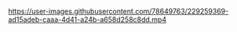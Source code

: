 

https://user-images.githubusercontent.com/78649763/229259369-ad15adeb-caaa-4d41-a24b-a658d258c8dd.mp4

